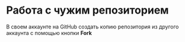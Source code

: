 # **Работа с чужим репозиторием**
В своем аккаунте на GitHub создать копию репозитория из другого аккаунта с помощью кнопки **Fork**
